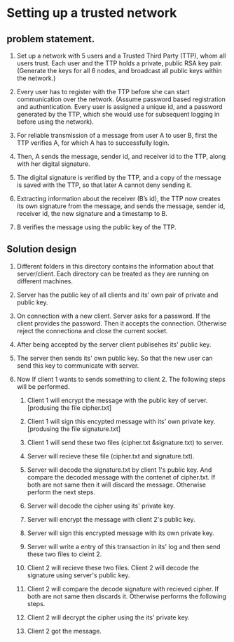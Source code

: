 # Setting up a trusted network

## problem statement.

1. Set up a network with 5 users and a Trusted Third Party (TTP), whom all users trust. Each user and
   the TTP holds a private, public RSA key pair. (Generate the keys for all 6 nodes, and broadcast all
   public keys within the network.)
2. Every user has to register with the TTP before she can start communication over the network.
   (Assume password based registration and authentication. Every user is assigned a unique id, and a
   password generated by the TTP, which she would use for subsequent logging in before using the
   network).

3. For reliable transmission of a message from user A to user B, first the TTP verifies A, for which A has
   to successfully login.
4. Then, A sends the message, sender id, and receiver id to the TTP, along with her digital signature.
5. The digital signature is verified by the TTP, and a copy of the message is saved with the TTP, so that
   later A cannot deny sending it.
6. Extracting information about the receiver (B’s id), the TTP now creates its own signature from the
   message, and sends the message, sender id, receiver id, the new signature and a timestamp to B.
7. B verifies the message using the public key of the TTP.

## Solution design

1. Different folders in this directory contains the information about that server/client. Each directory can be treated as they are running on different machines.

2. Server has the public key of all clients and its' own pair of private and public key.

3. On connection with a new client. Server asks for a password. If the client provides the password. Then it accepts the connection. Otherwise reject the connectiona and close the current socket.

4. After being accepted by the server client publisehes its' public key.

5. The server then sends its' own public key. So that the new user can send this key to communicate with server.

6. Now If client 1 wants to sends something to client 2. The following steps will be performed.

   1. Client 1 will encrypt the message with the public key of server. [produsing the file cipher.txt]

   2. Client 1 will sign this encypted message with its' own private key. [produsing the file signature.txt]

   3. Client 1 will send these two files (cipher.txt &signature.txt) to server.

   4. Server will recieve these file (cipher.txt and signature.txt).

   5. Server will decode the signature.txt by client 1's public key. And compare the decoded message with the contenet of cipher.txt. If both are not same then it will discard the message. Otherwise perform the next steps.

   6. Server will decode the cipher using its' private key.

   7. Server will encrypt the message with client 2's public key.

   8. Server will sign this encrypted message with its own private key.

   9. Server will write a entry of this transaction in its' log and then send these two files to cleint 2.

   10. Client 2 will recieve these two files. Client 2 will decode the signature using server's public key.

   11. Client 2 will compare the decode signature with recieved cipher. If both are not same then discards it. Otherwise performs the following steps.

   12. Client 2 will decrypt the cipher using the its' private key.

   13. Client 2 got the message.
